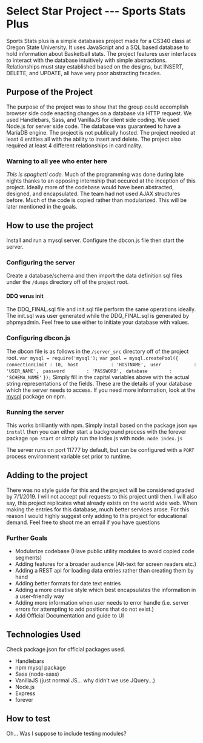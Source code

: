 # Select Star Project --- Sports Stats Plus
Sports Stats plus is a simple databases project made for a CS340 class at Oregon State University. It uses JavaScript and a SQL based database to hold information about Basketball stats. The project features user interfaces to interact with the database intuitively with simple abstractions. Relationships must stay established based on the designs, but INSERT, DELETE, and UPDATE, all have very poor abstracting facades.

## Purpose of the Project
The purpose of the project was to show that the group could accomplish browser side code enacting changes on a database via HTTP request. We used Handlebars, Sass, and VanillaJS for client side coding. We used Node.js for server side code. The database was guaranteed to have a MariaDB engine. The project is not publically hosted. The project needed at least 4 entities all with the ability to insert and delete. The project also required at least 4 different relationships in cardinality.

### Warning to all yee who enter here
*This is spaghetti code.* Much of the programming was done during late nights thanks to an opposing internship that occured at the inception of this project. Ideally more of the codebase would have been abstracted, designed, and encapsulated. The team had not used AJAX structures before. Much of the code is copied rather than modularized. This will be later mentioned in the goals.

## How to use the project
Install and run a mysql server. Configure the dbcon.js file then start the server.

### Configuring the server
Create a database/schema and then import the data definition sql files under the `/dumps` directory off of the project root.

#### DDQ verus init
The DDQ_FINAL.sql file and init.sql file perform the same operations ideally. The init.sql was user generated while the DDQ_FINAL.sql is generated by phpmyadmin. Feel free to use either to initiate your database with values.

### Configuring dbcon.js

The dbcon file is as follows in the `/server_src` directory off of the project root.
`var mysql = require('mysql');`
`var pool = mysql.createPool({`
` connectionLimit : 10,`
` host            : 'HOSTNAME',`
` user            : 'USER_NAME',`
` password        : 'PASSWORD',`
` database        : 'SCHEMA_NAME'`
`});`
Simply fill in the capital variables above with the actual string representations of the fields. These are the details of your database which the server needs to access. If you need more information, look at the [mysql](https://www.npmjs.com/package/mysql#introduction) package on npm.

### Running the server

This works brilliantly with npm. Simply install based on the package.json
`npm install`
then you can either start a background process with the forever package
`npm start`
or simply run the index.js with node.
`node index.js`

The server runs on port 11777 by default, but can be configured with a `PORT` process environment variable set prior to runtime.


## Adding to the project
There was no style guide for this and the project will be considered graded by 7/1/2019. I will not accept pull requests to this project until then. I will also say, this project replicates what already exists on the world wide web. When making the entries for this database, much better services arose. For this reason I would highly suggest only adding to this project for educational demand. Feel free to shoot me an email if you have questions

### Further Goals
- Modularize codebase (Have public utility modules to avoid copied code segments)
- Adding features for a broader audience (Alt-text for screen readers etc.)
- Adding a REST api for loading data entries rather than creating them by hand
- Adding better formats for date text entries
- Adding a more creative style which best encapsulates the information in a user-friendly way
- Adding more information when user needs to error handle (i.e. server errors for attempting to add positions that do not exist.)
- Add Official Documentation and guide to UI

## Technologies Used
Check package.json for official packages used.
- Handlebars
- npm mysql package
- Sass (node-sass)
- VanillaJS (just normal JS... why didn't we use JQuery...)
- Node.js
- Express
- forever


## How to test
Oh... Was I suppose to include testing modules?